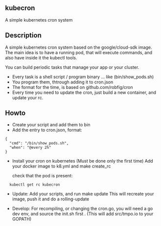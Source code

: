 ## kubecron
A simple kubernetes cron system


## Description

A simple kubernetes cron system based on the google/cloud-sdk image. The main idea is to have a running pod, that will execute commands, and also have inside it the kubectl tools. 

You can build periodic tasks that manage your app or your cluster.

- Every task is a shell script / program binary ... like (bin/show_pods.sh)
- You program them, thtrough adding it to cron.json
- The format for the time, is based on github.com/robfig/cron
- Every time you need to update the cron, just build a new container, 
and update your rc.


## Howto

- Create your script and add them to bin
- Add the entry to cron.json, format:

```
{
  "cmd": "/bin/show_pods.sh",
  "when": "@every 2h"
}
```

- Install your cron on kubernetes (Must be done only the first time)
  Add your docker image to k8.yml and make create_rc

  check that the pod is present:
```
  kubectl get rc kubecron
```

- Update: 
  Add your scripts, and run make update
  This will recreate your image, push it and do a rolling-update

- Develop:
  For recompiling, or changing the cron.go, you will need a go dev env, 
  and source the init.sh first . (This will add src/tmpo.io to your GOPATH)
  
   
     
